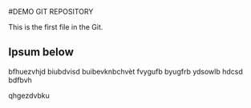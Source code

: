 
#DEMO GIT REPOSITORY

This is the first file in the Git.

## Ipsum below

bfhuezvhjd biubdvisd buibevknbchvèt    fvygufb byugfrb ydsowlb
 hdcsd
bdfbvh


qhgezdvbku